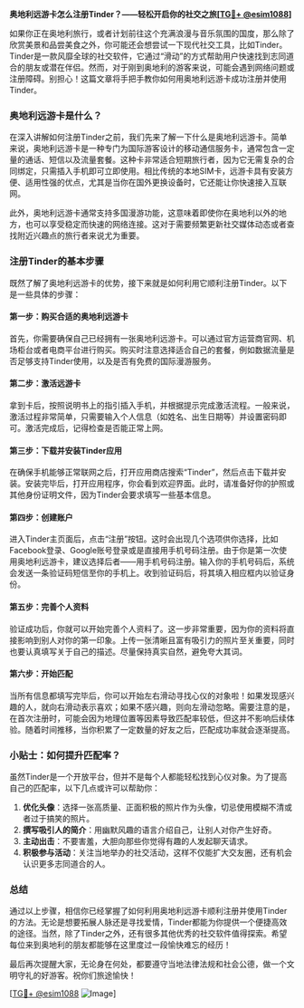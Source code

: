 **奥地利远游卡怎么注册Tinder？——轻松开启你的社交之旅[[TG💪+ @esim1088](https://t.me/s/esim1088)]**

如果你正在奥地利旅行，或者计划前往这个充满浪漫与音乐氛围的国度，那么除了欣赏美景和品尝美食之外，你可能还会想尝试一下现代社交工具，比如Tinder。Tinder是一款风靡全球的社交软件，它通过“滑动”的方式帮助用户快速找到志同道合的朋友或潜在伴侣。然而，对于刚到奥地利的游客来说，可能会遇到网络问题或注册障碍。别担心！这篇文章将手把手教你如何用奥地利远游卡成功注册并使用Tinder。

### 奥地利远游卡是什么？

在深入讲解如何注册Tinder之前，我们先来了解一下什么是奥地利远游卡。简单来说，奥地利远游卡是一种专门为国际游客设计的移动通信服务卡，通常包含一定量的通话、短信以及流量套餐。这种卡非常适合短期旅行者，因为它无需复杂的合同绑定，只需插入手机即可立即使用。相比传统的本地SIM卡，远游卡具有安装方便、适用性强的优点，尤其是当你在国外更换设备时，它还能让你快速接入互联网。

此外，奥地利远游卡通常支持多国漫游功能，这意味着即使你在奥地利以外的地方，也可以享受稳定而快速的网络连接。这对于需要频繁更新社交媒体动态或者查找附近兴趣点的旅行者来说尤为重要。

### 注册Tinder的基本步骤

既然了解了奥地利远游卡的优势，接下来就是如何利用它顺利注册Tinder。以下是一些具体的步骤：

#### 第一步：购买合适的奥地利远游卡
首先，你需要确保自己已经拥有一张奥地利远游卡。可以通过官方运营商官网、机场柜台或者电商平台进行购买。购买时注意选择适合自己的套餐，例如数据流量是否足够支持Tinder使用，以及是否有免费的国际漫游服务。

#### 第二步：激活远游卡
拿到卡后，按照说明书上的指引插入手机，并根据提示完成激活流程。一般来说，激活过程非常简单，只需要输入个人信息（如姓名、出生日期等）并设置密码即可。激活完成后，记得检查是否能正常上网。

#### 第三步：下载并安装Tinder应用
在确保手机能够正常联网之后，打开应用商店搜索“Tinder”，然后点击下载并安装。安装完毕后，打开应用程序，你会看到欢迎界面。此时，请准备好你的护照或其他身份证明文件，因为Tinder会要求填写一些基本信息。

#### 第四步：创建账户
进入Tinder主页面后，点击“注册”按钮。这时会出现几个选项供你选择，比如Facebook登录、Google账号登录或是直接用手机号码注册。由于你是第一次使用奥地利远游卡，建议选择后者——用手机号码注册。输入你的手机号码后，系统会发送一条验证码短信至你的手机上。收到验证码后，将其填入相应框内以验证身份。

#### 第五步：完善个人资料
验证成功后，你就可以开始完善个人资料了。这一步非常重要，因为你的资料将直接影响到别人对你的第一印象。上传一张清晰且富有吸引力的照片至关重要，同时也要认真填写关于自己的描述。尽量保持真实自然，避免夸大其词。

#### 第六步：开始匹配
当所有信息都填写完毕后，你可以开始左右滑动寻找心仪的对象啦！如果发现感兴趣的人，就向右滑动表示喜欢；如果不感兴趣，则向左滑动忽略。需要注意的是，在首次注册时，可能会因为地理位置等因素导致匹配率较低，但这并不影响后续体验。随着时间推移，当你积累了一定数量的好友之后，匹配成功率就会逐渐提高。

### 小贴士：如何提升匹配率？
虽然Tinder是一个开放平台，但并不是每个人都能轻松找到心仪对象。为了提高自己的匹配率，以下几点或许可以帮助你：

1. **优化头像**：选择一张高质量、正面积极的照片作为头像，切忌使用模糊不清或者过于搞笑的照片。
2. **撰写吸引人的简介**：用幽默风趣的语言介绍自己，让别人对你产生好奇。
3. **主动出击**：不要害羞，大胆向那些你觉得有趣的人发起聊天请求。
4. **积极参与活动**：关注当地举办的社交活动，这样不仅能扩大交友圈，还有机会认识更多志同道合的人。

### 总结

通过以上步骤，相信你已经掌握了如何利用奥地利远游卡顺利注册并使用Tinder的方法。无论是想要拓展人脉还是寻找爱情，Tinder都能为你提供一个便捷高效的途径。当然，除了Tinder之外，还有很多其他优秀的社交软件值得探索。希望每位来到奥地利的朋友都能够在这里度过一段愉快难忘的经历！

最后再次提醒大家，无论身在何处，都要遵守当地法律法规和社会公德，做一个文明守礼的好游客。祝你们旅途愉快！

[[TG💪+ @esim1088](https://t.me/s/esim1088) ![Image](https://i.postimg.cc/4NQfJmqS/Snipaste-2025-05-13-00-14-12.png)]